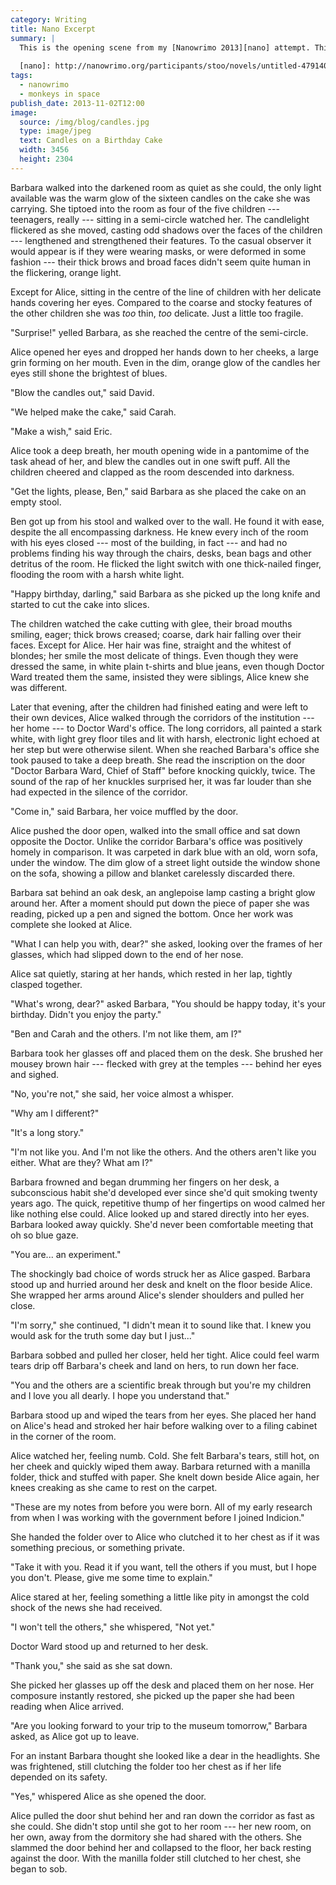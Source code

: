 ```yaml
---
category: Writing
title: Nano Excerpt
summary: |
  This is the opening scene from my [Nanowrimo 2013][nano] attempt. This is before any editing so may change drastically over the development of the novel. The concept is related to my entry last year, titled Monkeys in Space, but the story is completely different.
    
  [nano]: http://nanowrimo.org/participants/stoo/novels/untitled-479140
tags: 
  - nanowrimo
  - monkeys in space
publish_date: 2013-11-02T12:00
image:
  source: /img/blog/candles.jpg
  type: image/jpeg
  text: Candles on a Birthday Cake
  width: 3456
  height: 2304
---
```


Barbara walked into the darkened room as quiet as she could, the only light available was the warm glow of the sixteen candles on the cake she was carrying. She tiptoed into the room as four of the five children --- teenagers, really --- sitting in a semi-circle watched her. The candlelight flickered as she moved, casting odd shadows over the faces of the children --- lengthened and strengthened their features. To the casual observer it would appear is if they were wearing masks, or were deformed in some fashion --- their thick brows and broad faces didn't seem quite human in the flickering, orange light.

Except for Alice, sitting in the centre of the line of children with her delicate hands covering her eyes. Compared to the coarse and stocky features of the other children she was *too* thin, *too* delicate. Just a little too fragile.

"Surprise!" yelled Barbara, as she reached the centre of the semi-circle.

Alice opened her eyes and dropped her hands down to her cheeks, a large grin forming on her mouth. Even in the dim, orange glow of the candles her eyes still shone the brightest of blues.

"Blow the candles out," said David.

"We helped make the cake," said Carah.

"Make a wish," said Eric.

Alice took a deep breath, her mouth opening wide in a pantomime of the task ahead of her, and blew the candles out in one swift puff. All the children cheered and clapped as the room descended into darkness.

"Get the lights, please, Ben," said Barbara as she placed the cake on an empty stool.

Ben got up from his stool and walked over to the wall. He found it with ease, despite the all encompassing darkness. He knew every inch of the room with his eyes closed --- most of the building, in fact --- and had no problems finding his way through the chairs, desks, bean bags and other detritus of the room. He flicked the light switch with one thick-nailed finger, flooding the room with a harsh white light.

"Happy birthday, darling," said Barbara as she picked up the long knife and started to cut the cake into slices.

The children watched the cake cutting with glee, their broad mouths smiling, eager; thick brows creased; coarse, dark hair falling over their faces. Except for Alice. Her hair was fine, straight and the whitest of blondes; her smile the most delicate of things. Even though they were dressed the same, in white plain t-shirts and blue jeans, even though Doctor Ward treated them the same, insisted they were siblings, Alice knew she was different.

Later that evening, after the children had finished eating and were left to their own devices, Alice walked through the corridors of the institution --- her home --- to Doctor Ward's office. The long corridors, all painted a stark white, with light grey floor tiles and lit with harsh, electronic light echoed at her step but were otherwise silent. When she reached Barbara's office she took paused to take a deep breath. She read the inscription on the door "Doctor Barbara Ward, Chief of Staff" before knocking quickly, twice. The sound of the rap of her knuckles surprised her, it was far louder than she had expected in the silence of the corridor.

"Come in," said Barbara, her voice muffled by the door.

Alice pushed the door open, walked into the small office and sat down opposite the Doctor. Unlike the corridor Barbara's office was positively homely in comparison. It was carpeted in dark blue with an old, worn sofa, under the window. The dim glow of a street light outside the window shone on the sofa, showing a pillow and blanket carelessly discarded there.

Barbara sat behind an oak desk, an anglepoise lamp casting a bright glow around her. After a moment should put down the piece of paper she was reading, picked up a pen and signed the bottom. Once her work was complete she looked at Alice.

"What I can help you with, dear?" she asked, looking over the frames of her glasses, which had slipped down to the end of her nose.

Alice sat quietly, staring at her hands, which rested in her lap, tightly clasped together.

"What's wrong, dear?" asked Barbara, "You should be happy today, it's your birthday. Didn't you enjoy the party."

"Ben and Carah and the others. I'm not like them, am I?"

Barbara took her glasses off and placed them on the desk. She brushed her mousey brown hair --- flecked with grey at the temples --- behind her eyes and sighed.

"No, you're not," she said, her voice almost a whisper.

"Why am I different?"

"It's a long story."

"I'm not like you. And I'm not like the others. And the others aren't like you either. What are they? What am I?"

Barbara frowned and began drumming her fingers on her desk, a subconscious habit she'd developed ever since she'd quit smoking twenty years ago. The quick, repetitive thump of her fingertips on wood calmed her like nothing else could. Alice looked up and stared directly into her eyes. Barbara looked away quickly. She'd never been comfortable meeting that oh so blue gaze.

"You are... an experiment."

The shockingly bad choice of words struck her as Alice gasped. Barbara stood up and hurried around her desk and knelt on the floor beside Alice. She wrapped her arms around Alice's slender shoulders and pulled her close.

"I'm sorry," she continued, "I didn't mean it to sound like that. I knew you would ask for the truth some day but I just..."

Barbara sobbed and pulled her closer, held her tight. Alice could feel warm tears drip off Barbara's cheek and land on hers, to run down her face.

"You and the others are a scientific break through but you're my children and I love you all dearly. I hope you understand that."

Barbara stood up and wiped the tears from her eyes. She placed her hand on Alice's head and stroked her hair before walking over to a filing cabinet in the corner of the room.

Alice watched her, feeling numb. Cold. She felt Barbara's tears, still hot, on her cheek and quickly wiped them away. Barbara returned with a manilla folder, thick and stuffed with paper. She knelt down beside Alice again, her knees creaking as she came to rest on the carpet.

"These are my notes from before you were born. All of my early research from when I was working with the government before I joined Indicion."

She handed the folder over to Alice who clutched it to her chest as if it was something precious, or something private.

"Take it with you. Read it if you want, tell the others if you must, but I hope you don't. Please, give me some time to explain."

Alice stared at her, feeling something a little like pity in amongst the cold shock of the news she had received.

"I won't tell the others," she whispered, "Not yet."

Doctor Ward stood up and returned to her desk.

"Thank you," she said as she sat down.

She picked her glasses up off the desk and placed them on her nose. Her composure instantly restored, she picked up the paper she had been reading when Alice arrived.

"Are you looking forward to your trip to the museum tomorrow," Barbara asked, as Alice got up to leave.

For an instant Barbara thought she looked like a dear in the headlights. She was frightened, still clutching the folder too her chest as if her life depended on its safety.

"Yes," whispered Alice as she opened the door.

Alice pulled the door shut behind her and ran down the corridor as fast as she could. She didn't stop until she got to her room --- her new room, on her own, away from the dormitory she had shared with the others. She slammed the door behind her and collapsed to the floor, her back resting against the door. With the manilla folder still clutched to her chest, she began to sob.
